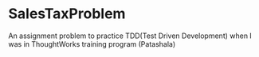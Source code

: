 # SalesTaxProblem
An assignment problem to practice TDD(Test Driven Development) when I was in ThoughtWorks training program (Patashala)
